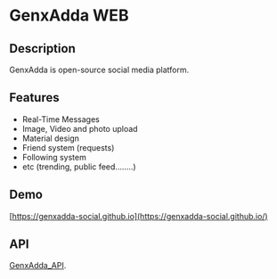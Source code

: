 # GenxAdda WEB
## Description
GenxAdda is open-source social media platform.

## Features

 - Real-Time Messages
 - Image, Video and photo upload
 - Material design
 - Friend system (requests)
 - Following system
 - etc (trending, public feed........)

## Demo
[https://genxadda-social.github.io](https://genxadda-social.github.io/)

## API
 [GenxAdda_API](https://github.com/rohitnishad613/GenxAdda_API). 
